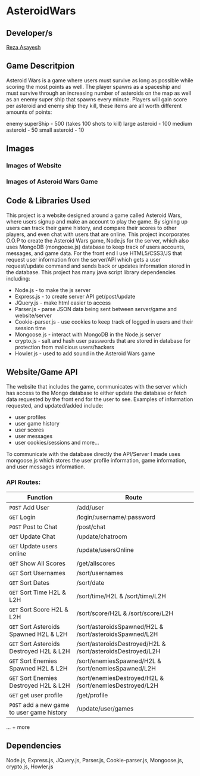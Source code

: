 # AsteroidWars

## Developer/s

[Reza Asayesh](https://github.com/rasayesh)<br/>

## Game Descritpion

Asteroid Wars is a game where users must survive as long as possible while scoring the most points as well. The player
spawns as a spaceship and must survive through an increasing number of asteroids on the map as well as an enemy super ship that
spawns every minute. Players will gain score per asteroid and enemy ship they kill, these items are all worth different amounts
of points:

enemy superShip - 500 (takes 100 shots to kill)
large asteroid - 100
medium asteroid - 50
small asteroid - 10

## Images

### Images of Website

### Images of Asteroid Wars Game

## Code & Libraries Used

This project is a website designed around a game called Asteroid Wars, where users signup and make an account to play the game.
By signing up users can track their game history, and compare their scores to other players, and even chat with users that are online.
This project incorporates O.O.P to create the Asteroid Wars game, Node.js for the server, which also uses MongoDB (mongoose.js) database 
to keep track of users accounts, messages, and game data. For the front end I use HTML5/CSS3/JS that request user information from 
the server/API which gets a user request/update command and sends back or updates information stored in the database. This project has 
many java script library dependencies including: 
- Node.js - to make the js server
- Express.js - to create server API get/post/update 
- JQuery.js - make html easier to access
- Parser.js - parse JSON data being sent between server/game and website/server
- Cookie-parser.js - use cookies to keep track of logged in users and their session time
- Mongoose.js - interact with MongoDB in the Node.js server
- crypto.js - salt and hash user passwords that are stored in database for protection from malicious users/hackers
- Howler.js - used to add sound in the Asteroid Wars game


## Website/Game API

The website that includes the game, communicates with the server which has access to the Mongo database to either update the database or fetch data requested by the front end for the user to see. Examples of information requested, and updated/added include:
- user profiles
- user game history
- user scores
- user messages 
- user cookies/sessions
and more...

To communicate with the database directly the API/Server I made uses mongoose.js which stores the user profile information, game information, and user messages information.

### API Routes:

| Function        | Route     |
| --------        | --------    |
| `POST` Add User | /add/user |
| `GET`  Login    | /login/:username/:password |
| `POST` Post to Chat | /post/chat  |
| `GET`  Update Chat  | /update/chatroom |
| `GET`  Update users online | /update/usersOnline |
| `GET`  Show All Scores     | /get/allscores |
| `GET`  Sort Usernames      | /sort/usernames |      
| `GET`  Sort Dates          | /sort/date |
| `GET`  Sort Time H2L & L2H  | /sort/time/H2L & /sort/time/L2H |
| `GET`  Sort Score H2L & L2H | /sort/score/H2L & /sort/score/L2H |
| `GET`  Sort Asteroids Spawned H2L & L2H | /sort/asteroidsSpawned/H2L & /sort/asteroidsSpawned/L2H |
| `GET`  Sort Asteroids Destroyed H2L & L2H | /sort/asteroidsDestroyed/H2L & /sort/asteroidsDestroyed/L2H |
| `GET`  Sort Enemies Spawned H2L & L2H | /sort/enemiesSpawned/H2L & /sort/enemiesSpawned/L2H |
| `GET`  Sort Enemies Destroyed H2L & L2H | /sort/enemiesDestroyed/H2L & /sort/enemiesDestroyed/L2H |
| `GET`  get user profile | /get/profile |
| `POST` add a new game to user game history | /update/user/games | 
... + more

## Dependencies

Node.js, Express.js, JQuery.js, Parser.js, Cookie-parser.js, Mongoose.js, crypto.js, Howler.js
